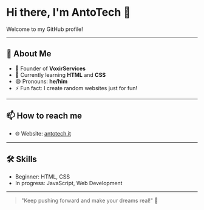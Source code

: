 # Hi there, I'm AntoTech 👋

Welcome to my GitHub profile!

---

## 🚀 About Me
- 🔭 Founder of **VoxirServices**
- 🌱 Currently learning **HTML** and **CSS**
- 😄 Pronouns: **he/him**
- ⚡ Fun fact: I create random websites just for fun!

---

## 📫 How to reach me
- 🌐 Website: [antotech.it](https://antotech.it)

---

## 🛠️ Skills
- Beginner: HTML, CSS
- In progress: JavaScript, Web Development

---

> "Keep pushing forward and make your dreams real!" 🚀
